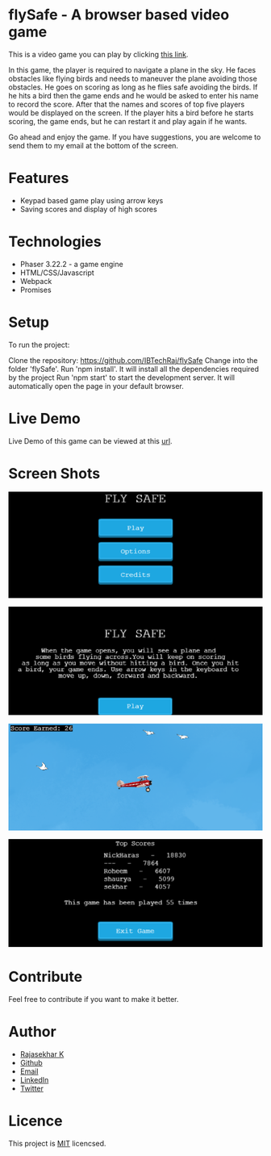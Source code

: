 
# flySafe - A browser based video game

This is a video game you can play by clicking [this link](https://aeroplane.netlify.app/).

In this game, the player is required to navigate a plane in the sky.  He faces obstacles like flying birds and needs to maneuver the plane avoiding those obstacles.  He goes on scoring as long as he flies safe avoiding the birds.  If he hits a bird then the game ends and he would be asked to enter his name to record the score. After that the names and scores of top five players would be displayed on the screen. If the player hits a bird before he starts scoring, the game ends, but he can restart it and play again if he wants.

Go ahead and enjoy the game.  If you have suggestions, you are welcome to send them to my email at the bottom of the screen.

# Features

- Keypad based game play using arrow keys
- Saving scores and display of high scores

# Technologies

- Phaser 3.22.2 - a game engine
- HTML/CSS/Javascript
- Webpack
- Promises

# Setup
To run the project:

Clone the repository: https://github.com/IBTechRaj/flySafe
Change into the folder 'flySafe'.
Run 'npm install'. It will install all the dependencies required by the project
Run 'npm start' to start the development server. It will automatically open the page in your default browser.

# Live Demo
Live Demo of this game can be viewed at this [url](https://aeroplane.netlify.app//).

# Screen Shots
![Game screen shot 1](/images/flySafe1.png)

![Game screen shot 2](/images/flySafe2.png)

![Game screen shot 3](/images/flySafe3.png)

![Game screen shot 4](/images/flySafe4.png)



# Contribute
Feel free to contribute if you want to make it better.

# Author
* [Rajasekhar K ](https://ibtechraj.github.io/RajPortfolio/)
* [Github](https://github.com/IBTechRaj)
* [Email](krs30018@gmail.com)
* [LinkedIn](https://www.linkedin.com/in/rajkatakamsetty/)
* [Twitter](https://twitter.com/IBTechRaj) 

# Licence
This project is [MIT](https://github.com/IBTechRaj/flySafe/blob/master/LICENSE) licencsed.
